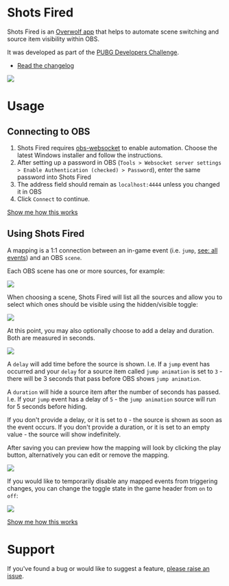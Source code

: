# Shots Fired

Shots Fired is an [Overwolf app](https://www.overwolf.com/) that helps to automate scene switching and source item visibility within OBS.

It was developed as part of the [PUBG Developers Challenge](https://play.overwolf.com/pubg-dev-challenge/).

* [Read the changelog](./CHANGELOG.md)

![](https://cldup.com/VJ48vOLCkW.png)

# Usage

## Connecting to OBS

1. Shots Fired requires [obs-websocket](https://github.com/Palakis/obs-websocket/releases) to enable automation. Choose the latest Windows installer and follow the instructions.
2. After setting up a password in OBS (`Tools > Websocket server settings > Enable Authentication (checked) > Password`), enter the same password into Shots Fired
3. The address field should remain as `localhost:4444` unless you changed it in OBS
4. Click `Connect` to continue.

[Show me how this works](https://www.youtube.com/watch?v=Dty4k_zGA74)

## Using Shots Fired

A mapping is a 1:1 connection between an in-game event (i.e. `jump`, [see: all events](http://developers.overwolf.com/game_events_status/game_events_status/)) and an OBS `scene`.

Each OBS scene has one or more sources, for example:

![](https://cldup.com/WXlGqnEXiQ.png)

When choosing a scene, Shots Fired will list all the sources and allow you to select which ones should be visible using the hidden/visible toggle:

![](https://cldup.com/Uj826wO2CE.png)

At this point, you may also optionally choose to add a delay and duration. Both are measured in seconds.

![](https://cldup.com/HREV9p6SwA.png)

A `delay` will add time before the source is shown. I.e. If a `jump` event has occurred and your `delay` for a source item called `jump animation` is set to `3` - there will be 3 seconds that pass before OBS shows `jump animation`.

A `duration` will hide a source item after the number of seconds has passed. I.e. If your `jump` event has a delay of `5` - the `jump animation` source will run for 5 seconds before hiding.

If you don't provide a delay, or it is set to `0` - the source is shown as soon as the event occurs.
If you don't provide a duration, or it is set to an empty value - the source will show indefinitely.

After saving you can preview how the mapping will look by clicking the play button, alternatively you can edit or remove the mapping.

![](https://cldup.com/QNQlb0wqHL.png)

If you would like to temporarily disable any mapped events from triggering changes, you can change the toggle state in the game header from `on` to `off`:

![](https://cldup.com/kuAqHl3XPc.png)

[Show me how this works](https://www.youtube.com/watch?v=g3Cr5wn0eKg)

# Support

If you've found a bug or would like to suggest a feature, [please raise an issue](https://github.com/artdevgame/shots-fired-support/issues).
